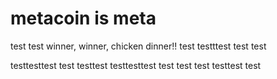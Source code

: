 # metacoin is meta

test
test
winner, winner, chicken dinner!!
test
testttest
test
test

testtesttest
test
testtest
testtesttest
test
test
test
testtest
test
